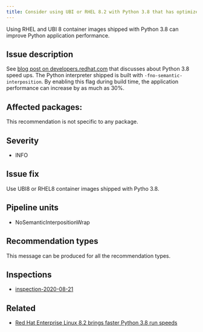 ```yaml
---
title: Consider using UBI or RHEL 8.2 with Python 3.8 that has optimized Python interpreter with performance gain up to 30%
---
```


Using RHEL and UBI 8 container images shipped with Python 3.8 can improve
Python application performance.

## Issue description

See [blog post on developers.redhat.com][1] that discusses about Python 3.8
speed ups. The Python interpreter shipped is built with
``-fno-semantic-interposition``. By enabling this flag during build time, the
application performance can increase by as much as 30%.

## Affected packages:

This recommendation is not specific to any package.

## Severity

 * INFO

## Issue fix

Use UBI8 or RHEL8 container images shipped with Pytho 3.8.

## Pipeline units

 * NoSemanticInterpositionWrap

## Recommendation types

This message can be produced for all the recommendation types.

## Inspections

 * [inspection-2020-08-21][2]

## Related

 * [Red Hat Enterprise Linux 8.2 brings faster Python 3.8 run speeds][1]

[1]: https://developers.redhat.com/blog/2020/06/25/red-hat-enterprise-linux-8-2-brings-faster-python-3-8-run-speeds/
[2]: https://github.com/thoth-station/dependency-monkey-zoo/tree/master/tensorflow/inspection-2020-08-21
